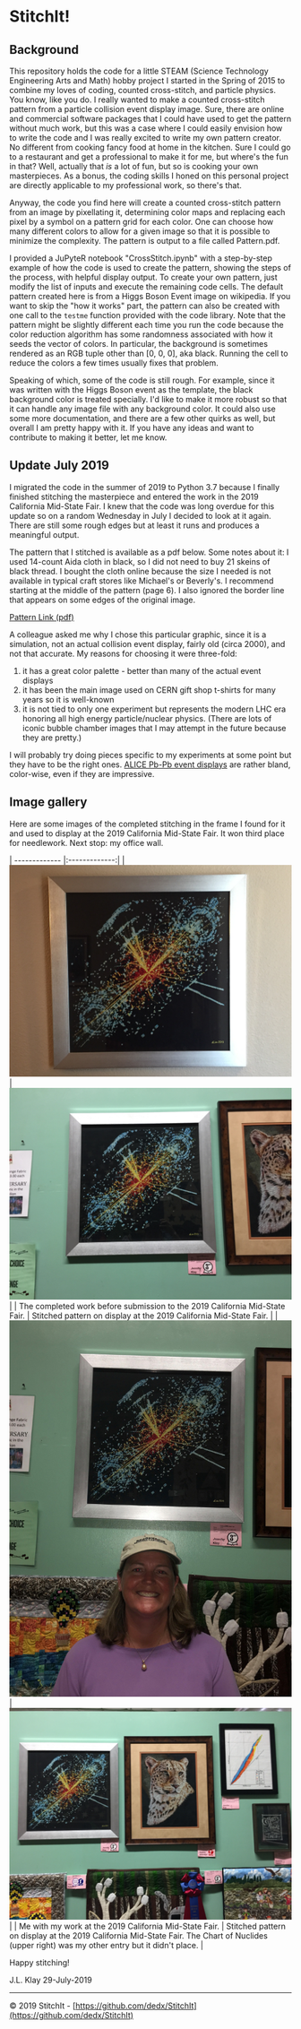 # StitchIt!

## Background

This repository holds the code for a little STEAM (Science Technology Engineering Arts and Math) hobby project I started in the Spring of 2015 to combine my loves of coding, counted cross-stitch, and particle physics.  You know, like you do.  I really wanted to make a counted cross-stitch pattern from a particle collision event display image.  Sure, there are online and commercial software packages that I could have used to get the pattern without much work, but this was a case where I could easily envision how to write the code and I was really excited to write my own pattern creator.  No different from cooking fancy food at home in the kitchen.  Sure I could go to a restaurant and get a professional to make it for me, but where's the fun in that?  Well, actually that *is* a lot of fun, but so is cooking your own masterpieces.  As a bonus, the coding skills I honed on this personal project are directly applicable to my professional work, so there's that.

Anyway, the code you find here will create a counted cross-stitch pattern from an image by pixellating it, determining color maps and replacing each pixel by a symbol on a pattern grid for each color. One can choose how many different colors to allow for a given image so that it is possible to minimize the complexity. The pattern is output to a file called Pattern.pdf.

I provided a JuPyteR notebook "CrossStitch.ipynb" with a step-by-step example of how the code is used to create the pattern, showing the steps of the process, with helpful display output. To create your own pattern, just modify the list of inputs and execute the remaining code cells. The default pattern created here is from a Higgs Boson Event image on wikipedia. If you want to skip the "how it works" part, the pattern can also be created with one call to the `testme` function provided with the code library.  Note that the pattern might be slightly different each time you run the code because the color reduction algorithm has some randomness associated with how it seeds the vector of colors.  In particular, the background is sometimes rendered as an RGB tuple other than [0, 0, 0], aka black.  Running the cell to reduce the colors a few times usually fixes that problem.

Speaking of which, some of the code is still rough.  For example, since it was written with the Higgs Boson event as the template, the black background color is treated specially.  I'd like to make it more robust so that it can handle any image file with any background color. It could also use some more documentation, and there are a few other quirks as well, but overall I am pretty happy with it.  If you have any ideas and want to contribute to making it better, let me know.

## Update July 2019
I migrated the code in the summer of 2019 to Python 3.7 because I finally finished stitching the masterpiece and entered the work in the 2019 California Mid-State Fair. I knew that the code was long overdue for this update so on a random Wednesday in July I decided to look at it again.  There are still some rough edges but at least it runs and produces a meaningful output.

The pattern that I stitched is available as a pdf below.  Some notes
about it:  I used 14-count Aida cloth in black, so I did not need to buy 21
skeins of black thread.  I bought the cloth online because the size I needed is
not available in typical craft stores like Michael's or Beverly's. I recommend
starting at the middle of the pattern (page 6). I also ignored the border line 
that appears on some edges of the original image.

[Pattern Link (pdf)](./img/HiggsPattern-AsStitched.pdf)

A colleague asked me why I chose this particular graphic, since it is a simulation, 
not an actual collision event display, fairly old (circa 2000), and not that accurate.
My reasons for choosing it were three-fold:  
1. it has a great color palette - better than many of the actual event displays 
2. it has been the main image used on CERN gift shop t-shirts for many years so it is well-known 
3. it is not tied to only one experiment but represents the modern LHC era honoring all high energy particle/nuclear physics. (There are lots of iconic bubble chamber images that I may attempt in the future because they are pretty.)

I will probably try doing pieces specific to my experiments at some point but they have to be the right ones. 
[ALICE Pb-Pb event displays](https://cds.cern.ch/record/2202730) are rather bland, color-wise, 
even if they are impressive.

## Image gallery

Here are some images of the completed stitching in the frame I found for it and used to display at the 
2019 California Mid-State Fair.  It won third place for needlework. Next stop: my office wall.

| ------------- |:-------------:| 
| ![Stitched Image 4][img4]      | ![Stitched Image 1][img1] | 
| The completed work before submission to the 2019 California Mid-State Fair. | Stitched pattern on display at the 2019 California Mid-State Fair. |
| ![Stitched Image 3][img3]       | ![Stitched Image 2][img2] |
| Me with my work at the 2019 California Mid-State Fair. | Stitched pattern on display at the 2019 California Mid-State Fair.  The Chart of Nuclides (upper right) was my other entry but it didn't place. |

[img1]: https://github.com/dedx/StitchIt/raw/master/img/image001.jpg "Stitched Image 1"
[img2]: https://github.com/dedx/StitchIt/raw/master/img/image002.jpg "Stitched Image 2"
[img3]: https://github.com/dedx/StitchIt/raw/master/img/image003.jpg "Stitched Image 3"
[img4]: https://github.com/dedx/StitchIt/raw/master/img/image004.jpg "Stitched Image 4"


Happy stitching!

J.L. Klay
29-July-2019

<hr>

© 2019 StitchIt - [https://github.com/dedx/StitchIt](https://github.com/dedx/StitchIt)